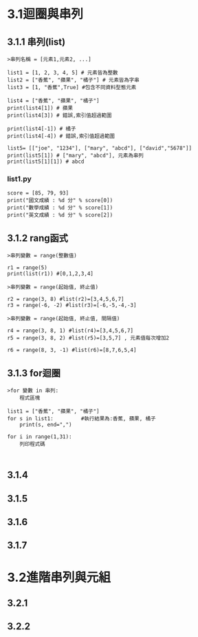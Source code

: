 # 3.1迴圈與串列
## 3.1.1 串列(list)
```
>串列名稱 = [元素1,元素2, ...]

list1 = [1, 2, 3, 4, 5] # 元素皆為整數
list2 = ["香蕉", "蘋果", "橘子"] # 元素皆為字串
list3 = [1, "香蕉",True] #包含不同資料型態元素

list4 = ["香蕉", "蘋果", "橘子"]
print(list4[1]) # 蘋果
print(list4[3]) # 錯誤,索引值超過範圍

print(list4[-1]) # 橘子
print(list4[-4]) # 錯誤,索引值超過範圍

list5= [["joe", "1234"], ["mary", "abcd"], ["david","5678"]]
print(list5[1]) # ["mary", "abcd"], 元素為串列
print(list5[1][1]) # abcd
```
### list1.py
```
score = [85, 79, 93]
print("國文成績 : %d 分" % score[0])
print("數學成績 : %d 分" % score[1])
print("英文成績 : %d 分" % score[2])
```
## 3.1.2 rang函式
```
>串列變數 = range(整數值)

r1 = range(5)
print(list(r1)) #[0,1,2,3,4]

>串列變數 = range(起始值, 終止值)

r2 = range(3, 8) #list(r2)=[3,4,5,6,7]
r3 = range(-6, -2) #list(r3)=[-6,-5,-4,-3]

>串列變數 = range(起始值, 終止值, 間隔值)

r4 = range(3, 8, 1) #list(r4)=[3,4,5,6,7]
r5 = range(3, 8, 2) #list(r5)=[3,5,7] , 元素值每次增加2

r6 = range(8, 3, -1) #list(r6)=[8,7,6,5,4]
```
## 3.1.3 for迴圈
```
>for 變數 in 串列:
    程式區塊
    
list1 = ["香蕉", "蘋果", "橘子"]
for s in list1:         #執行結果為:香蕉, 蘋果, 橘子        
    print(s, end=",")
    
for i in range(1,31):
    列印程式碼
```
###
```
```
## 3.1.4
## 3.1.5
## 3.1.6
## 3.1.7
# 3.2進階串列與元組
## 3.2.1
## 3.2.2
